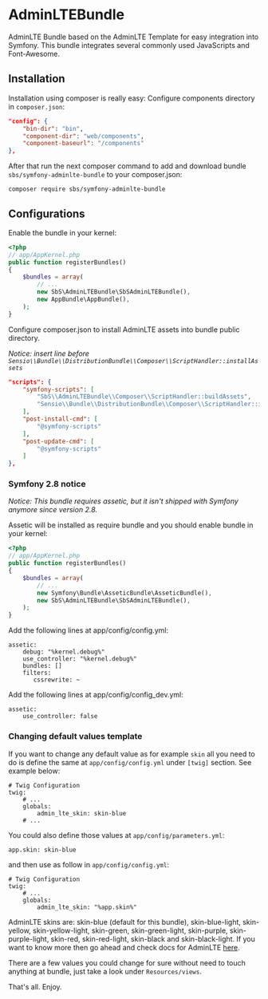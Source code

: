 AdminLTEBundle
==============

AdminLTE Bundle based on the AdminLTE Template for easy integration into Symfony.
This bundle integrates several commonly used JavaScripts and Font-Awesome.

## Installation

Installation using composer is really easy:
Configure components directory in `composer.json`:

```json
"config": {
    "bin-dir": "bin",
    "component-dir": "web/components",
    "component-baseurl": "/components"
},
```

After that run the next composer command to add and download bundle `sbs/symfony-adminlte-bundle` to your composer.json:

    composer require sbs/symfony-adminlte-bundle

## Configurations

Enable the bundle in your kernel:

```php
<?php
// app/AppKernel.php
public function registerBundles()
{
    $bundles = array(
        // ...
        new SbS\AdminLTEBundle\SbSAdminLTEBundle(),
        new AppBundle\AppBundle(),
    );
}
```

Configure composer.json to install AdminLTE assets into bundle public directory.

_Notice: insert line before `Sensio\\Bundle\\DistributionBundle\\Composer\\ScriptHandler::installAssets`_

```json
"scripts": {
    "symfony-scripts": [
        "SbS\\AdminLTEBundle\\Composer\\ScriptHandler::buildAssets",
        "Sensio\\Bundle\\DistributionBundle\\Composer\\ScriptHandler::installAssets",
    ],
    "post-install-cmd": [
        "@symfony-scripts"
    ],
    "post-update-cmd": [
        "@symfony-scripts"
    ]
},
```

### Symfony 2.8 notice

_Notice: This bundle requires assetic, but it isn't shipped with Symfony anymore since version 2.8._

Assetic will be installed as require bundle and you should enable bundle in your kernel:

```php
<?php
// app/AppKernel.php
public function registerBundles()
{
    $bundles = array(
        // ...
        new Symfony\Bundle\AsseticBundle\AsseticBundle(),
        new SbS\AdminLTEBundle\SbSAdminLTEBundle(),
    );
}
```

Add the following lines at app/config/config.yml:

    assetic:
        debug: "%kernel.debug%"
        use_controller: "%kernel.debug%"
        bundles: []
        filters:
           cssrewrite: ~
        
Add the following lines at app/config/config_dev.yml:

    assetic:
        use_controller: false
    
### Changing default values template

If you want to change any default value as for example `skin` all you need to do is define the same at `app/config/config.yml` under `[twig]` section.
See example below:

    # Twig Configuration
    twig:
        # ...
        globals:
            admin_lte_skin: skin-blue
        # ...

You could also define those values at `app/config/parameters.yml`:

    app.skin: skin-blue

and then use as follow in `app/config/config.yml`:

    # Twig Configuration
    twig:
        # ...
        globals:
            admin_lte_skin: "%app.skin%"

AdminLTE skins are: skin-blue (default for this bundle), skin-blue-light, skin-yellow, skin-yellow-light, skin-green, skin-green-light, skin-purple, skin-purple-light, skin-red, skin-red-light, skin-black and skin-black-light.
If you want to know more then go ahead and check docs for AdminLTE [here][1].

There are a few values you could change for sure without need to touch anything at bundle, just take a look under `Resources/views`.

That's all. Enjoy.

[1]: https://almsaeedstudio.com/themes/AdminLTE/documentation/index.html
